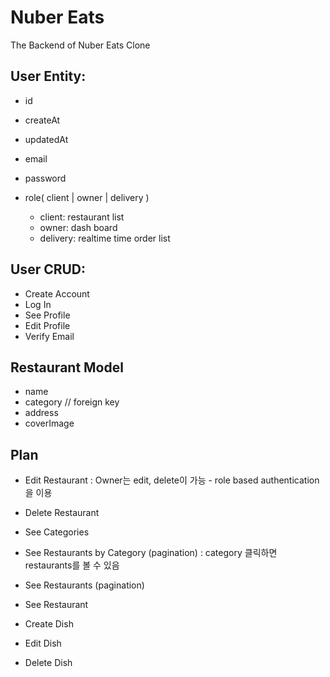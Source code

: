 # Nuber Eats

The Backend of Nuber Eats Clone

## User Entity:

- id
- createAt
- updatedAt

- email
- password
- role( client | owner | delivery )
  - client: restaurant list
  - owner: dash board
  - delivery: realtime time order list

## User CRUD:

- Create Account
- Log In
- See Profile
- Edit Profile
- Verify Email

## Restaurant Model

- name
- category // foreign key
- address
- coverImage

## Plan

- Edit Restaurant : Owner는 edit, delete이 가능 - role based authentication을 이용
- Delete Restaurant

- See Categories
- See Restaurants by Category (pagination) : category 클릭하면 restaurants를 볼 수 있음
- See Restaurants (pagination)
- See Restaurant

- Create Dish
- Edit Dish
- Delete Dish
